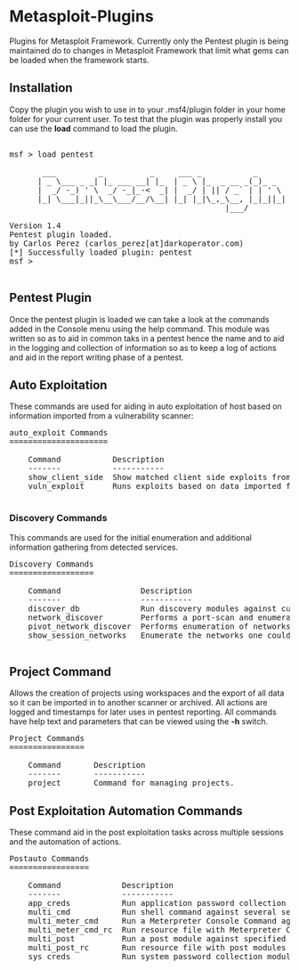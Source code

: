 # Metasploit-Plugins
Plugins for Metasploit Framework. Currently only the Pentest plugin is being maintained do to changes in Metasploit Framework that limit what gems can be loaded when the framework starts. 

## Installation

Copy the plugin you wish to use in to your .msf4/plugin folder in your home folder for your current user. To test that the plugin was properly install you can use the **load** command to load the plugin.
<pre>

msf > load pentest

       ___         _          _     ___ _           _
      | _ \___ _ _| |_ ___ __| |_  | _ \ |_  _ __ _(_)_ _
      |  _/ -_) ' \  _/ -_|_-<  _| |  _/ | || / _` | | ' \ 
      |_| \___|_||_\__\___/__/\__| |_| |_|\_,_\__, |_|_||_|
                                              |___/
      
Version 1.4
Pentest plugin loaded.
by Carlos Perez (carlos_perez[at]darkoperator.com)
[*] Successfully loaded plugin: pentest
msf > 

</pre>

## Pentest Plugin
Once the pentest plugin is loaded we can take a look at the commands added in the Console menu using the help command. This module was written so as to aid in common taks in a pentest hence the name and to aid in the logging and collection of information so as to keep a log of actions and aid in the report writing phase of a pentest.

## Auto Exploitation 

These commands are used for aiding in auto exploitation of host based on information imported from a vulnerability scanner:

<pre>
auto_exploit Commands
=====================

    Command           Description
    -------           -----------
    show_client_side  Show matched client side exploits from data imported from vuln scanners.
    vuln_exploit      Runs exploits based on data imported from vuln scanners.

</pre>

### Discovery Commands
This commands are used for the initial enumeration and additional information gathering from detected services.

<pre>
Discovery Commands
==================

    Command                 Description
    -------                 -----------
    discover_db             Run discovery modules against current hosts in the database.
    network_discover        Performs a port-scan and enumeration of services found for non pivot networks.
    pivot_network_discover  Performs enumeration of networks available to a specified Meterpreter session.
    show_session_networks   Enumerate the networks one could pivot thru Meterpreter in the active sessions.

</pre>
## Project Command
Allows the creation of projects using workspaces and the export of all data so it can be imported in to another scanner or archived. All actions are logged and timestamps for later uses in pentest reporting. All commands have help text and parameters that can be viewed using the **-h** switch. 
<pre>
Project Commands
================

    Command       Description
    -------       -----------
    project       Command for managing projects.
</pre>

## Post Exploitation Automation Commands
These command aid in the post exploitation tasks across multiple sessions and the automation of actions. 

<pre>
Postauto Commands
=================

    Command             Description
    -------             -----------
    app_creds           Run application password collection modules against specified sessions.
    multi_cmd           Run shell command against several sessions
    multi_meter_cmd     Run a Meterpreter Console Command against specified sessions.
    multi_meter_cmd_rc  Run resource file with Meterpreter Console Commands against specified sessions.
    multi_post          Run a post module against specified sessions.
    multi_post_rc       Run resource file with post modules and options against specified sessions.
    sys_creds           Run system password collection modules against specified sessions.
</pre>
